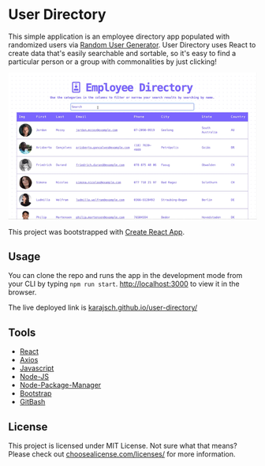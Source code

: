 # User Directory

This simple application is an employee directory app populated with randomized users via [Random User Generator](https://randomuser.me/). User Directory uses React to create data that's easily searchable and sortable, so it's easy to find a particular person or a group with commonalities by just clicking!

![User Directory!](user-dir.gif)

This project was bootstrapped with [Create React App](https://github.com/facebook/create-react-app).

## Usage

You can clone the repo and runs the app in the development mode from your CLI by typing `npm run start`. [http://localhost:3000](http://localhost:3000) to view it in the browser.

The live deployed link is [karajsch.github.io/user-directory/](https://karajsch.github.io/user-directory/)

## Tools

- [React](https://reactjs.org/)
- [Axios](https://www.npmjs.com/package/axios)
- [Javascript](https://www.javascript.com/)
- [Node-JS](https://nodejs.org/en/)
- [Node-Package-Manager](https://www.npmjs.com/)
- [Bootstrap](https://getbootstrap.com/)
- [GitBash](https://git-scm.com/downloads)

## License

This project is licensed under MIT License. Not sure what that means? Please check out [choosealicense.com/licenses/](https://choosealicense.com/licenses/) for more information.
